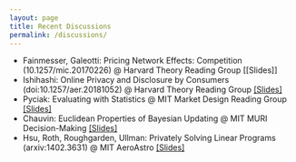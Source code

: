 ```yaml
---
layout: page
title: Recent Discussions
permalink: /discussions/
---
```

 - Fainmesser, Galeotti: Pricing Network Effects: Competition (10.1257/mic.20170226) @ Harvard Theory Reading Group [\[Slides\]]
 - Ishihashi: Online Privacy and Disclosure by Consumers (doi:10.1257/aer.20181052) @ Harvard Theory Reading Group [\[Slides\]](/assets/discussions/consumer_data_disclosure.pdf)
 - Pyciak: Evaluating with Statistics @ MIT Market Design Reading Group [\[Slides\]](/assets/discussions/discussion_pycia_statistics.pdf)
 - Chauvin: Euclidean Properties of Bayesian Updating @ MIT MURI Decision-Making [\[Slides\]](/assets/discussions/geometry_of_bayes_discussion_haupt.pdf)
 - Hsu, Roth, Roughgarden, Ullman: Privately Solving Linear Programs (arxiv:1402.3631) @ MIT AeroAstro [\[Slides\]](/assets/discussions/privately_solving.pdf)

